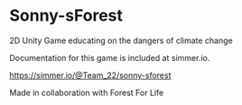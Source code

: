 # Sonny-sForest
2D Unity Game educating on the dangers of climate change

Documentation for this game is included at simmer.io.

https://simmer.io/@Team_22/sonny-sforest

Made in collaboration with Forest For Life

